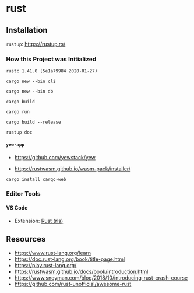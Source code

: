 # rust

## Installation

`rustup`: https://rustup.rs/

### How this Project was Initialized

`rustc 1.41.0 (5e1a79984 2020-01-27)`

`cargo new --bin cli`

`cargo new --bin db`

`cargo build`

`cargo run`

`cargo build --release`

`rustup doc`

#### `yew-app`

- https://github.com/yewstack/yew

- https://rustwasm.github.io/wasm-pack/installer/

`cargo install cargo-web`



### Editor Tools

#### VS Code

- Extension: [Rust (rls)](https://marketplace.visualstudio.com/items?itemName=rust-lang.rust)

## Resources

- https://www.rust-lang.org/learn
- https://doc.rust-lang.org/book/title-page.html
- https://play.rust-lang.org/
- https://rustwasm.github.io/docs/book/introduction.html
- https://www.snoyman.com/blog/2018/10/introducing-rust-crash-course
- https://github.com/rust-unofficial/awesome-rust
